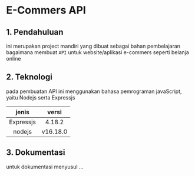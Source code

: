 # E-Commers API

## 1. Pendahuluan
ini merupakan project mandiri yang dibuat sebagai bahan pembelajaran 
bagaimana membuat ``API`` untuk website/aplikasi e-commers seperti 
belanja online

## 2. Teknologi
pada pembuatan API ini menggunakan bahasa pemrograman javaScript, yaitu Nodejs serta Expressjs

|jenis |  versi   |
|:------:|:--------:|
|Expressjs|  4.18.2  |
|nodejs| v16.18.0 |

## 3. Dokumentasi
untuk dokumentasi menyusul ...

